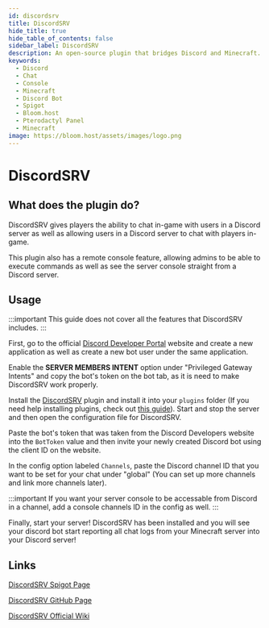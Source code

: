 ```yaml
---
id: discordsrv
title: DiscordSRV
hide_title: true
hide_table_of_contents: false
sidebar_label: DiscordSRV
description: An open-source plugin that bridges Discord and Minecraft.
keywords:
  - Discord
  - Chat
  - Console
  - Minecraft
  - Discord Bot
  - Spigot
  - Bloom.host
  - Pterodactyl Panel
  - Minecraft
image: https://bloom.host/assets/images/logo.png
---
```

# **DiscordSRV**

## What does the plugin do?

DiscordSRV gives players the ability to chat in-game with users in a Discord server as well as allowing users in a Discord server to chat with players in-game.

This plugin also has a remote console feature, allowing admins to be able to execute commands as well as see the server console straight from a Discord server.

## Usage

:::important
This guide does not cover all the features that DiscordSRV includes.
:::

First, go to the official [Discord Developer Portal](https://discordapp.com/developers/applications/) website and create a new application as well as create a new bot user under the same application.

Enable the **SERVER MEMBERS INTENT** option under "Privileged Gateway Intents" and copy the bot's token on the bot tab, as it is need to make DiscordSRV work properly.

Install the [DiscordSRV](https://www.spigotmc.org/resources/discordsrv.18494/) plugin and install it into your `plugins` folder (If you need help installing plugins, check out [this guide](https://docs.bloom.host/bukkit-plugins)). Start and stop the server and then open the configuration file for DiscordSRV.

Paste the bot's token that was taken from the Discord Developers website into the `BotToken` value and then invite your newly created Discord bot using the client ID on the website.

In the config option labeled `Channels`, paste the Discord channel ID that you want to be set for your chat under "global" (You can set up more channels and link more channels later).

:::important
If you want your server console to be accessable from Discord in a channel, add a console channels ID in the config as well.
:::

Finally, start your server! DiscordSRV has been installed and you will see your discord bot start reporting all chat logs from your Minecraft server into your Discord server!

## Links

[DiscordSRV Spigot Page](https://www.spigotmc.org/resources/discordsrv.18494/)

[DiscordSRV GitHub Page](https://github.com/DiscordSRV/DiscordSRV)

[DiscordSRV Official Wiki](https://github.com/DiscordSRV/DiscordSRV/wiki)